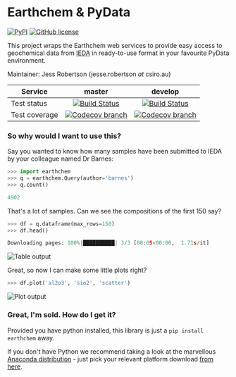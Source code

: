 # Earthchem & PyData

[![PyPI](https://img.shields.io/pypi/v/earthchem.svg)](https://pypi.python.org/pypi/earthchem/)
[![GitHub license](https://img.shields.io/github/license/jesserobertson/earthchem-pyclient.svg)](https://github.com/jesserobertson/earthchem-pyclient/blob/master/LICENSE.txt)

This project wraps the Earthchem web services to provide easy access to geochemical data from [IEDA](https://www.iedadata.org/) in ready-to-use format in your favourite PyData environment.

Maintainer: Jess Robertson (jesse.robertson _at_ csiro.au)

| **Service** | **master** | **develop** |
| ----------- |:----------:|:-----------:|
| Test status | [![Build Status](https://travis-ci.org/jesserobertson/earthchem-pyclient.svg?branch=master)](https://travis-ci.org/jesserobertson/earthchem-pyclient) | [![Build Status](https://travis-ci.org/jesserobertson/earthchem-pyclient.svg?branch=develop)](https://travis-ci.org/jesserobertson/earthchem-pyclient) |
| Test coverage | [![Codecov branch](https://img.shields.io/codecov/c/github/jesserobertson/earthchem-pyclient/master.svg)](https://codecov.io/gh/jesserobertson/earthchem-pyclient/branch/master) | [![Codecov branch](https://img.shields.io/codecov/c/github/jesserobertson/earthchem-pyclient/develop.svg)](https://codecov.io/gh/jesserobertson/earthchem-pyclient/branch/develop) |

### So why would I want to use this?

Say you wanted to know how many samples have been submitted to IEDA by your colleague named Dr Barnes:

```python
>>> import earthchem
>>> q = earthchem.Query(author='barnes')
>>> q.count()

4902
```

That's a lot of samples. Can we see the compositions of the first 150 say?

```python
>>> df = q.dataframe(max_rows=150)
>>> df.head()

Downloading pages: 100%|██████████| 3/3 [00:05<00:00,  1.71s/it]
```

![Table output](https://github.com/jesserobertson/earthchem-pyclient/raw/develop/docs/resources/table_output.png)


Great, so now I can make some little plots right?

```python
>>> df.plot('al2o3', 'sio2', 'scatter')
```

![Plot output](https://github.com/jesserobertson/earthchem-pyclient/raw/develop/docs/resources/plot_output.png)

### Great, I'm sold. How do I get it?

Provided you have python installed, this library is just a `pip install earthchem` away. 

If you don't have Python we recommend taking a look at the marvellous [Anaconda distribution](https://www.anaconda.com/) - just pick your relevant platform download [from here](https://www.anaconda.com/download/).